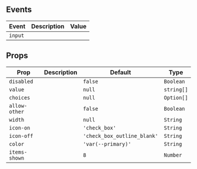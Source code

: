 ## Events

| Event   | Description | Value |
| ------- | ----------- | ----- |
| `input` |             |       |

## Props

| Prop          | Description | Default                     | Type       |
| ------------- | ----------- | --------------------------- | ---------- |
| `disabled`    |             | `false`                     | `Boolean`  |
| `value`       |             | `null`                      | `string[]` |
| `choices`     |             | `null`                      | `Option[]` |
| `allow-other` |             | `false`                     | `Boolean`  |
| `width`       |             | `null`                      | `String`   |
| `icon-on`     |             | `'check_box'`               | `String`   |
| `icon-off`    |             | `'check_box_outline_blank'` | `String`   |
| `color`       |             | `'var(--primary)'`          | `String`   |
| `items-shown` |             | `8`                         | `Number`   |
